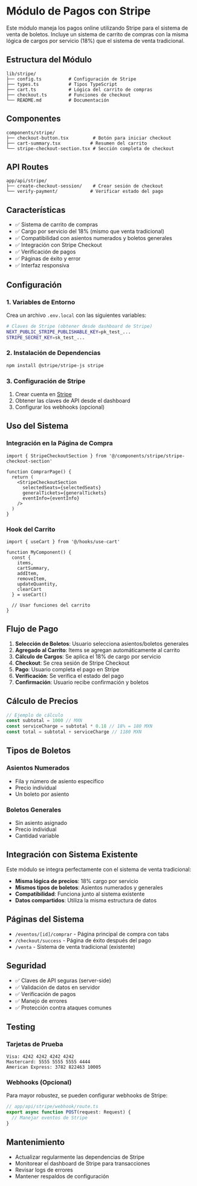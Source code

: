 # Módulo de Pagos con Stripe

Este módulo maneja los pagos online utilizando Stripe para el sistema de venta de boletos. Incluye un sistema de carrito de compras con la misma lógica de cargos por servicio (18%) que el sistema de venta tradicional.

## Estructura del Módulo

```
lib/stripe/
├── config.ts          # Configuración de Stripe
├── types.ts           # Tipos TypeScript
├── cart.ts            # Lógica del carrito de compras
├── checkout.ts        # Funciones de checkout
└── README.md          # Documentación
```

## Componentes

```
components/stripe/
├── checkout-button.tsx         # Botón para iniciar checkout
├── cart-summary.tsx           # Resumen del carrito
└── stripe-checkout-section.tsx # Sección completa de checkout
```

## API Routes

```
app/api/stripe/
├── create-checkout-session/    # Crear sesión de checkout
└── verify-payment/            # Verificar estado del pago
```

## Características

- ✅ Sistema de carrito de compras
- ✅ Cargo por servicio del 18% (mismo que venta tradicional)
- ✅ Compatibilidad con asientos numerados y boletos generales
- ✅ Integración con Stripe Checkout
- ✅ Verificación de pagos
- ✅ Páginas de éxito y error
- ✅ Interfaz responsiva

## Configuración

### 1. Variables de Entorno

Crea un archivo `.env.local` con las siguientes variables:

```bash
# Claves de Stripe (obtener desde dashboard de Stripe)
NEXT_PUBLIC_STRIPE_PUBLISHABLE_KEY=pk_test_...
STRIPE_SECRET_KEY=sk_test_...
```

### 2. Instalación de Dependencias

```bash
npm install @stripe/stripe-js stripe
```

### 3. Configuración de Stripe

1. Crear cuenta en [Stripe](https://stripe.com)
2. Obtener las claves de API desde el dashboard
3. Configurar los webhooks (opcional)

## Uso del Sistema

### Integración en la Página de Compra

```tsx
import { StripeCheckoutSection } from '@/components/stripe/stripe-checkout-section'

function ComprarPage() {
  return (
    <StripeCheckoutSection
      selectedSeats={selectedSeats}
      generalTickets={generalTickets}
      eventInfo={eventInfo}
    />
  )
}
```

### Hook del Carrito

```tsx
import { useCart } from '@/hooks/use-cart'

function MyComponent() {
  const {
    items,
    cartSummary,
    addItem,
    removeItem,
    updateQuantity,
    clearCart
  } = useCart()
  
  // Usar funciones del carrito
}
```

## Flujo de Pago

1. **Selección de Boletos**: Usuario selecciona asientos/boletos generales
2. **Agregado al Carrito**: Items se agregan automáticamente al carrito
3. **Cálculo de Cargos**: Se aplica el 18% de cargo por servicio
4. **Checkout**: Se crea sesión de Stripe Checkout
5. **Pago**: Usuario completa el pago en Stripe
6. **Verificación**: Se verifica el estado del pago
7. **Confirmación**: Usuario recibe confirmación y boletos

## Cálculo de Precios

```typescript
// Ejemplo de cálculo
const subtotal = 1000 // MXN
const serviceCharge = subtotal * 0.18 // 18% = 180 MXN
const total = subtotal + serviceCharge // 1180 MXN
```

## Tipos de Boletos

### Asientos Numerados
- Fila y número de asiento específico
- Precio individual
- Un boleto por asiento

### Boletos Generales
- Sin asiento asignado
- Precio individual
- Cantidad variable

## Integración con Sistema Existente

Este módulo se integra perfectamente con el sistema de venta tradicional:

- **Misma lógica de precios**: 18% cargo por servicio
- **Mismos tipos de boletos**: Asientos numerados y generales
- **Compatibilidad**: Funciona junto al sistema existente
- **Datos compartidos**: Utiliza la misma estructura de datos

## Páginas del Sistema

- `/eventos/[id]/comprar` - Página principal de compra con tabs
- `/checkout/success` - Página de éxito después del pago
- `/venta` - Sistema de venta tradicional (existente)

## Seguridad

- ✅ Claves de API seguras (server-side)
- ✅ Validación de datos en servidor
- ✅ Verificación de pagos
- ✅ Manejo de errores
- ✅ Protección contra ataques comunes

## Testing

### Tarjetas de Prueba

```
Visa: 4242 4242 4242 4242
Mastercard: 5555 5555 5555 4444
American Express: 3782 822463 10005
```

### Webhooks (Opcional)

Para mayor robustez, se pueden configurar webhooks de Stripe:

```typescript
// app/api/stripe/webhook/route.ts
export async function POST(request: Request) {
  // Manejar eventos de Stripe
}
```

## Mantenimiento

- Actualizar regularmente las dependencias de Stripe
- Monitorear el dashboard de Stripe para transacciones
- Revisar logs de errores
- Mantener respaldos de configuración 